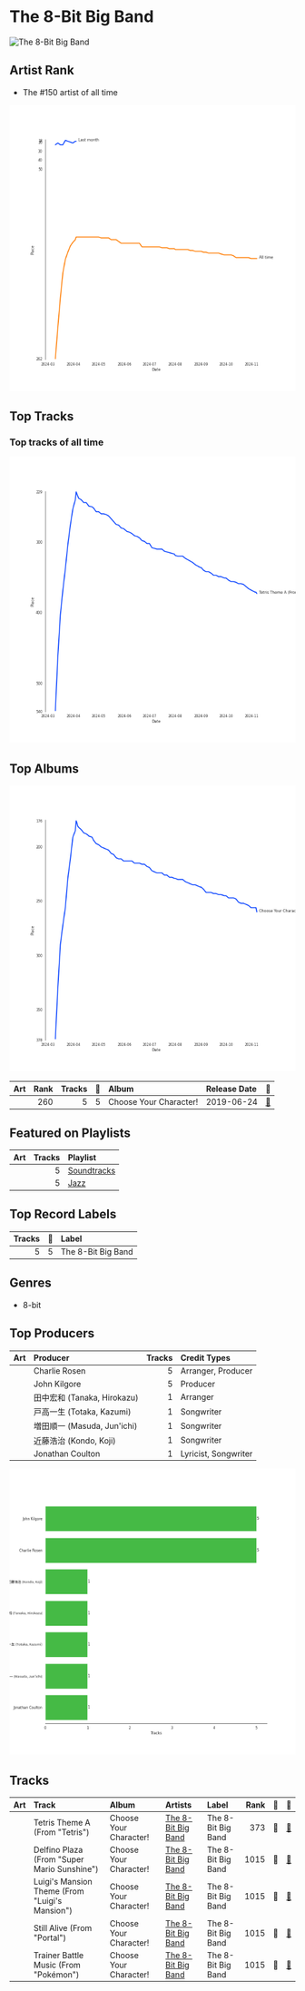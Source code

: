
# The 8-Bit Big Band


<img src="https://i.scdn.co/image/ab6761610000e5eb6f65b0a3af9b1de3b17f7ffb" alt="The 8-Bit Big Band" width="100" />

## Artist Rank
- The #150 artist of all time

![Rank of The 8-Bit Big Band over time](../../images/artists/the_8-bit_big_band/rank_time_series.png)
## Top Tracks


### Top tracks of all time

![Track score ranking over time](../../images/artists/the_8-bit_big_band/track_rank_time_series_score.png)
## Top Albums

![Album ranking over time](../../images/artists/the_8-bit_big_band/album_rank_time_series.png)

| Art | Rank | Tracks | 💚 | Album | Release Date | 🔗 |
|:---|---:|---:|---:|:---|:---|:---|
| <img src="https://i.scdn.co/image/ab67616d0000b273468aa4af7cc9ee85735755a2" alt="" width="50" /> | 260 | 5 | 5 | Choose Your Character! | 2019-06-24 | [🔗](https://open.spotify.com/album/2d3PcBi2ID1sLe8ZRTmxIi) |

## Featured on Playlists
| Art | Tracks | Playlist |
|:---|---:|:---|
| <img src="https://mosaic.scdn.co/640/ab67616d00001e02128ca6b63d83d47c909a43ceab67616d00001e02468aa4af7cc9ee85735755a2ab67616d00001e028236dee9524214e0e6be4a1fab67616d00001e02dae458513b856d6255f857a7" alt="" width="50" /> | 5 | [Soundtracks](../../playlists/soundtracks/overview.md) |
| <img src="https://mosaic.scdn.co/640/ab67616d00001e02792cd65d020fd66224b5b025ab67616d00001e02807cc4e6a97c1a67c8b69803ab67616d00001e02a1113af3a19a41dc8eec534eab67616d00001e02cb81eb3c1238c60f2bbfd3b5" alt="" width="50" /> | 5 | [Jazz](../../playlists/jazz/overview.md) |

## Top Record Labels

| Tracks | 💚 | Label |
|---:|---:|:---|
| 5 | 5 | The 8-Bit Big Band |

## Genres

- 8-bit

## Top Producers

| Art | Producer | Tracks | Credit Types |
|:---|:---|---:|:---|
| | Charlie Rosen | 5 | Arranger, Producer |
| | John Kilgore | 5 | Producer |
| | 田中宏和 (Tanaka, Hirokazu) | 1 | Arranger |
| | 戸高一生 (Totaka, Kazumi) | 1 | Songwriter |
| | 増田順一 (Masuda, Jun'ichi) | 1 | Songwriter |
| | 近藤浩治 (Kondo, Koji) | 1 | Songwriter |
| | Jonathan Coulton | 1 | Lyricist, Songwriter |

![Bar chart of top 7 producers](../../images/artists/the_8-bit_big_band/producers.png)
## Tracks

| Art | Track | Album | Artists | Label | Rank | 💚 | 🔗 |
|:---|:---|:---|:---|:---|---:|:---|:---|
| <img src="https://i.scdn.co/image/ab67616d0000b273468aa4af7cc9ee85735755a2" alt="" width="50" /> | Tetris Theme A (From "Tetris") | Choose Your Character! | [The 8-Bit Big Band](overview.md) | The 8-Bit Big Band | 373 | 💚 | [🔗](https://open.spotify.com/track/1Am7PA2PBSqXyiByhm3jao) |
| <img src="https://i.scdn.co/image/ab67616d0000b273468aa4af7cc9ee85735755a2" alt="" width="50" /> | Delfino Plaza (From "Super Mario Sunshine") | Choose Your Character! | [The 8-Bit Big Band](overview.md) | The 8-Bit Big Band | 1015 | 💚 | [🔗](https://open.spotify.com/track/2gnqOaI0TpTOg8FufLil3Y) |
| <img src="https://i.scdn.co/image/ab67616d0000b273468aa4af7cc9ee85735755a2" alt="" width="50" /> | Luigi's Mansion Theme (From "Luigi's Mansion") | Choose Your Character! | [The 8-Bit Big Band](overview.md) | The 8-Bit Big Band | 1015 | 💚 | [🔗](https://open.spotify.com/track/49IoPNyh5U5rTvegOawXqr) |
| <img src="https://i.scdn.co/image/ab67616d0000b273468aa4af7cc9ee85735755a2" alt="" width="50" /> | Still Alive (From "Portal") | Choose Your Character! | [The 8-Bit Big Band](overview.md) | The 8-Bit Big Band | 1015 | 💚 | [🔗](https://open.spotify.com/track/0RrhwwIqnfCDPZD7DfWAVj) |
| <img src="https://i.scdn.co/image/ab67616d0000b273468aa4af7cc9ee85735755a2" alt="" width="50" /> | Trainer Battle Music (From "Pokémon") | Choose Your Character! | [The 8-Bit Big Band](overview.md) | The 8-Bit Big Band | 1015 | 💚 | [🔗](https://open.spotify.com/track/1iM0VDtxxaeU8y5lj7kxkN) |
